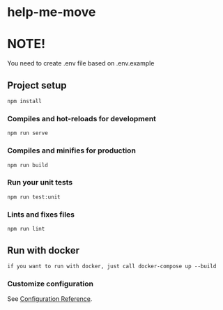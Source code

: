 # help-me-move

# NOTE!
You need to create .env file based on .env.example

## Project setup
```
npm install
```

### Compiles and hot-reloads for development
```
npm run serve
```

### Compiles and minifies for production
```
npm run build
```

### Run your unit tests
```
npm run test:unit
```

### Lints and fixes files
```
npm run lint
```

## Run with docker
```
if you want to run with docker, just call docker-compose up --build
```

### Customize configuration
See [Configuration Reference](https://cli.vuejs.org/config/).
